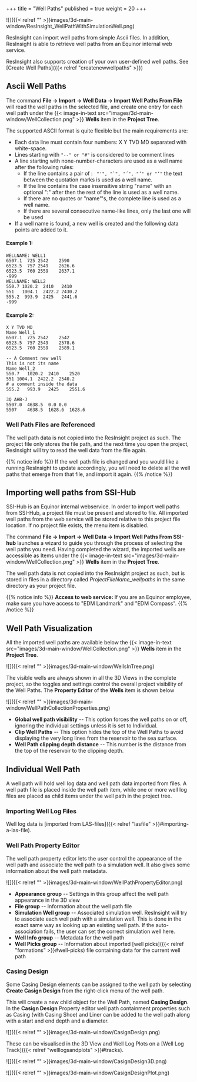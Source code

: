 +++
title = "Well Paths"
published = true
weight = 20
+++

![]({{< relref "" >}}images/3d-main-window/ResInsight_WellPathWithSimulationWell.png)

ResInsight can import well paths from simple Ascii files. 
In addition, ResInsight is able to retrieve well paths from an Equinor internal web service.

ResInsight also supports creation of your own user-defined well paths. See [Create Well Paths]({{< relref "createnewwellpaths" >}})

## Ascii Well Paths

The command **File -> Import -> Well Data -> Import Well Paths From File** will read the well paths in the selected file, and create one entry for each well path under the {{< image-in-text src="images/3d-main-window/WellCollection.png" >}} **Wells** item in the **Project Tree**. 

The supported ASCII format is quite flexible but the main requirements are: 

- Each data line must contain four numbers: X Y TVD MD separated with white-space.
- Lines starting with `"--" or "#"` is considered to be comment lines
- A line starting with none-number-characters are used as a well name after the following rules:
  - If the line contains a pair of : ```  "'", "`", "´", "’" or "‘" ``` the text between the quotation marks is used as a well name.
  - If the line contains the case insensitive string "name" with an optional ":" after then the rest of the line is used as a well name. 
  - If there are no quotes or "name"'s, the complete line is used as a well name.
  - If there are several consecutive name-like lines, only the last one will be used 
- If a well name is found, a new well is created and the following data points are added to it.

#### Example 1:
    WELLNAME: WELL1
    6507.1	725	2542	2590
    6523.5	757	2549	2626.6
    6523.5	760	2559	2637.1
    -999
    WELLNAME: WELL2
    550.7 1020.2  2410   2410
    551   1004.1  2422.2 2430.2
    555.2  993.9  2425   2441.6
    -999

#### Example 2:
    X Y TVD MD
    Name Well_1
    6507.1	725	2542	2542
    6523.5	757	2549	2578.6
    6523.5	760	2559	2589.1
    
    -- A Comment new well
    This is not its name
    Name Well_2
    550.7	1020.2	2410	2520
    551	1004.1	2422.2	2540.2
    # a comment inside the data 
    555.2	993.9	2425	2551.6
    
    3Q AHB-J
    5507.0	4638.5	0.0	0.0
    5507	4638.5	1628.6	1628.6

    
### Well Path Files are Referenced
The well path data is not copied into the ResInsight project as such. The project file only stores the file path, and the next time you open the project, ResInsight will try to read the well data from the file again.  

{{% notice info %}}
If the well path file is changed and you would like a running ResInsight to update accordingly, you will need to delete all the well paths that emerge from that file, and import it again.
{{% /notice %}}

## Importing well paths from SSI-Hub

SSI-Hub is an Equinor internal webservice. In order to import well paths from SSI-Hub, a project file must be present and stored to file. All imported well paths from the web service will be stored relative to this project file location. If no project file exists, the menu item is disabled.

The command **File -> Import -> Well Data -> Import Well Paths From SSI-hub** launches a wizard to guide you through the process of selecting the well paths you need.
Having completed the wizard, the imported wells are accessible as Items under the {{< image-in-text src="images/3d-main-window/WellCollection.png" >}} **Wells** item in the **Project Tree**.

The well path data is not copied into the ResInsight project as such, but is stored in files in a directory called *ProjectFileName_wellpaths* in the same directory as your project file.   

{{% notice info %}}
<strong>Access to web service: </strong>
If you are an Equinor employee, make sure you have access to "EDM Landmark" and "EDM Compass".
{{% /notice %}}


## Well Path Visualization

All the imported well paths are available below the {{< image-in-text src="images/3d-main-window/WellCollection.png" >}} **Wells** item in the **Project Tree**. 

![]({{< relref "" >}}images/3d-main-window/WellsInTree.png)

The visible wells are always shown in all the 3D Views in the complete project, so the toggles and settings control the overall project visibility of the Well Paths. The **Property Editor** of the **Wells** item is shown below 

![]({{< relref "" >}}images/3d-main-window/WellPathCollectionProperties.png)

- **Global well path visibility** -- This option forces the well paths on or off, ignoring the individual settings unless it is set to Individual.
- **Clip Well Paths** -- This option hides the top of the Well Paths to avoid displaying the very long lines from the reservoir to the sea surface.
- **Well Path clipping depth distance** -- This number is the distance from the top of the reservoir to the clipping depth.

## Individual Well Path
A well path will hold well log data and well path data imported from files. A well path file is placed inside the well path item, while one or more well log files are placed as child items under the well path in the project tree.

### Importing Well Log Files
Well log data is [imported from LAS-files]({{< relref "lasfile" >}}#importing-a-las-file).

### Well Path Property Editor
The well path property editor lets the user control the appearance of the well path and associate the well path to a simulation well. It also gives some information about the well path metadata.

![]({{< relref "" >}}images/3d-main-window/WellPathPropertyEditor.png)

- **Appearance group** -- Settings in this group affect the well path appearance in the 3D view
- **File group** -- Information about the well path file
- **Simulation Well group** -- Associated simulation well. ResInsight will try to associate each well path with a simulation well. This is done in the exact same way as looking up an existing well path. If the auto-association fails, the user can set the correct simulation well here.
- **Well Info group** -- Metadata for the well path
- **Well Picks group** -- Information about imported [well picks]({{< relref "formations" >}}#well-picks) file containing data for the current well path

### Casing Design
Some Casing Design elements can be assigned to the well path by selecting **Create Casign Design** from the right-click menu of the well path.

This will create a new child object for the Well Path, named **Casing Design**. In the **Casign Design** Property editor 
well path containment properties such as Casing (with Casing Shoe) and Liner can be added to the well path along with a start and end depth and a diameter. 

![]({{< relref "" >}}images/3d-main-window/CasignDesign.png)

These can be visualised in the 3D View and Well Log Plots on a [Well Log Track]({{< relref "welllogsandplots" >}}#tracks).

![]({{< relref "" >}}images/3d-main-window/CasignDesign3D.png) 

![]({{< relref "" >}}images/3d-main-window/CasignDesignPlot.png)
